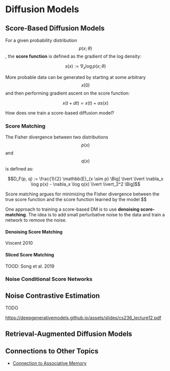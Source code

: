 # Diffusion Models

## Score-Based Diffusion Models

For a given probability distribution $$p(x; \theta)$$, the **score function** is defined as the
gradient of the log density:

$$s(x) := \nabla_x \log p(x; \theta)$$

More probable data can be generated by starting at some arbitrary $$x(0)$$ and then
performing gradient ascent on the score function:

$$x(t + dt) = x(t) + \alpha s(x)$$

How does one train a score-based diffusion model? 



### Score Matching

The Fisher divergence between two distributions $$p(x)$$ and $$q(x)$$ is defined as:

$$D_F(p, q) := \frac{1}{2} \mathbb{E}_{x \sim p} \Big[ \lvert \lvert \nabla_x \log p(x) - \nabla_x \log q(x) \lvert \lvert_2^2 \Big]$$

Score matching argues for minimizing the Fisher divergence between the true score function
and the score function learned by the model $$

One approach to training a score-based DM is to use __denoising score-matching__.
The idea is to add small perturbative noise to the data and train a network to remove
the noise.

#### Denoising Score Matching

Vincent 2010

#### Sliced Score Matching

TOOD: Song et al. 2019

### Noise Conditional Score Networks

## Noise Contrastive Estimation

TODO

https://deepgenerativemodels.github.io/assets/slides/cs236_lecture12.pdf


## Retrieval-Augmented Diffusion Models 

## Connections to Other Topics

- [Connection to Associative Memory](associative_memory/associative_memory_and_diffusion_models.html)